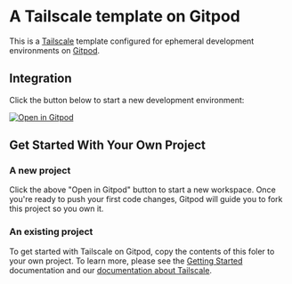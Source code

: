 # A Tailscale template on Gitpod

This is a [Tailscale](https://tailscale.com/) template configured for ephemeral development environments on [Gitpod](https://www.gitpod.io/).

## Integration

Click the button below to start a new development environment:

[![Open in Gitpod](https://gitpod.io/button/open-in-gitpod.svg)](https://gitpod.io/#https://github.com/gitpod-io/template-tailscale)

## Get Started With Your Own Project

### A new project

Click the above "Open in Gitpod" button to start a new workspace. Once you're ready to push your first code changes, Gitpod will guide you to fork this project so you own it.

### An existing project

To get started with Tailscale on Gitpod, copy the contents of this foler to your own project. To learn more, please see the [Getting Started](https://www.gitpod.io/docs/getting-started) documentation and our [documentation about Tailscale](www.gitpod.io/docs/configure/tailscale). 
